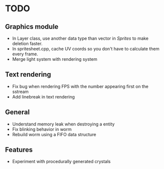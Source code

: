 # TODO
## Graphics module
- In Layer class, use another data type than vector in *Sprites* to make deletion faster.
- In spritesheet.cpp, cache UV coords so you don't have to calculate them every frame.
- Merge light system with rendering system

## Text rendering
- Fix bug when rendering FPS with the number appearing first on the sstream
- Add linebreak in text rendering

## General
- Understand memory leak when destroying a entity
- Fix blinking behavior in worm
- Rebuild worm using a FIFO data structure

## Features
- Experiment with procedurally generated crystals
